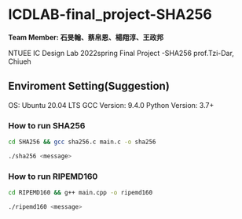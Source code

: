 # ICDLAB-final_project-SHA256

**Team Member: 石旻翰、蔡帛恩、楊翔淳、王政邦**

NTUEE IC Design Lab 2022spring Final Project -SHA256 prof.Tzi-Dar, Chiueh
## Enviroment Setting(Suggestion)
OS: Ubuntu 20.04 LTS
GCC Version: 9.4.0
Python Version: 3.7+

### How to run SHA256
```bash
cd SHA256 && gcc sha256.c main.c -o sha256
```
```bash
./sha256 <message>
```
### How to run RIPEMD160
```bash
cd RIPEMD160 && g++ main.cpp -o ripemd160
```
```bash
./ripemd160 <message>
```
